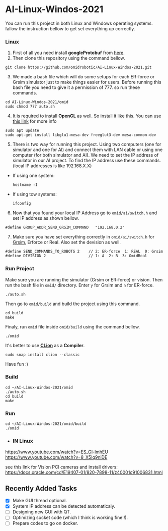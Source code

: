 # AI-Linux-Windos-2021
You can run this project in both Linux and Windows operating systems. fallow the instruction bellow to get set everything up correctly.

### Linux

1. First of all you need install **googleProtobuf** from [here](https://github.com/protocolbuffers/protobuf).
2. Then clone this repository using the command bellow.
```
git clone https://github.com/omidrobotic/AI-Linux-Windos-2021.git
```
3. We made a bash file which will do some setups for each ER-force or Grsim simulator just to make things easier for users. Before running this bash file you need to give it a permission of 777. so run these commands.
```
cd AI-Linux-Windos-2021/omid
sudo chmod 777 auto.sh
```
4. It is required to install **OpenGL** as well. So install it like this. You can use [this link](https://user.xmission.com/~nate/glut.html) for more info
```
sudo apt update
sudo apt-get install libglu1-mesa-dev freeglut3-dev mesa-common-dev
```
5. There is two way for running this project. Using two computers (one for simulator and one for AI) and connect them with LAN cable or using one computer (for both simulator and AI). We need to set the IP address of simulator in our AI project. To find the IP address use these commands. (local IP addresses is like 192.168.X.X)
  * If using one system:
    ```
    hostname -I 
    ```
  * If using tow systems:
    ```
    ifconfig
    ```
6. Now that you found your local IP Address go to `omid/ai/switch.h` and set IP address as shown bellow.
```
#define GROUP_ADDR_SEND_GRSIM_COMMAND	"192.168.0.2"
```
7. Make sure you have set everything correctly in `omid/ai/switch.h` for [Grsim](https://github.com/RoboCup-SSL/grSim), Erforce or Real. Also set the devision as well.
```
#define SEND_COMMANDS_TO_ROBOTS 2	 // 2: ER-force  1: REAL  0: Grsim
#define DIVISION 2	                 // 1: A  2: B  3: OmidReal
```
### Run Project
Make sure you are running the simulator (Grsim or ER-force) or vision. Then run the bash file in `omid/` directory. Enter `y` for Grsim and `n` for ER-force.
```
./auto.sh
```
Then go to `omid/build` and build the project using this command.
```
cd build
make
```
Finaly, run `omid` file inside `omid/build` using the command bellow. 
```
./omid
```
It's better to use **[CLion](https://www.jetbrains.com/help/clion/installation-guide.html#snap)** as a **Compiler**.
```
sudo snap install clion --classic
```
Have fun :)

### Build
 ```
 cd ~/AI-Linux-Windos-2021/omid
 ./auto.sh
 cd build
 make
 ```
### Run
 ```
 cd ~/AI-Linux-Windos-2021/omid/build
 ./omid
 ```

  * ### IN Linux
  https://www.youtube.com/watch?v=ES_GI-lmhEU
  https://www.youtube.com/watch?v=8_X5Iq9niDE

see this link for Vision PCI cameras and install drivers: 
 https://docs.oracle.com/cd/E19407-01/820-7898-11/z40001c91006831.html

## Recently Added Tasks
- [X] Make GUI thread optional. 
- [X] System IP address can be detected automaticaly.
- [ ] Designing new GUI with QT.
- [ ] Optimizing socket code (which I think is working fine!!).
- [ ] Prepare codes to go on docker.
